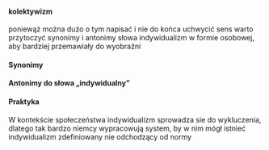 #### kolektywizm
poniewąż można dużo o tym napisać i nie do końca uchwycić sens
warto przytoczyć synonimy i antonimy słowa indywidualizm w formie osobowej, aby 
bardziej przemawiały do wyobraźni



#### Synonimy


#### Antonimy do słowa „indywidualny”


#### Praktyka
W kontekście społeczeństwa indywidualizm sprowadza sie do wykluczenia,
dlatego tak bardzo niemcy wypracowują system, by w nim mógł istnieć indywidualizm zdefiniowany
nie odchodzący od normy



